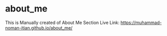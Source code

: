 # about_me
This is Manually created of About Me Section
Live Link: https://muhammad-noman-itian.github.io/about_me/
